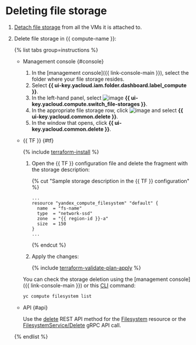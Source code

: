 # Deleting file storage

1. [Detach file storage](detach-from-vm.md) from all the VMs it is attached to.
1. Delete file storage in {{ compute-name }}:

   {% list tabs group=instructions %}

   - Management console {#console}

     1. In the [management console]({{ link-console-main }}), select the folder where your file storage resides.
     1. Select **{{ ui-key.yacloud.iam.folder.dashboard.label_compute }}**.
     1. In the left-hand panel, select ![image](../../../_assets/console-icons/nodes-right.svg) **{{ ui-key.yacloud.compute.switch_file-storages }}**.
     1. In the appropriate file storage row, click ![image](../../../_assets/console-icons/ellipsis.svg) and select **{{ ui-key.yacloud.common.delete }}**.
     1. In the window that opens, click **{{ ui-key.yacloud.common.delete }}**.

   - {{ TF }} {#tf}

      {% include [terraform-install](../../../_includes/terraform-install.md) %}

      1. Open the {{ TF }} configuration file and delete the fragment with the storage description:

         {% cut "Sample storage description in the {{ TF }} configuration" %}

         ```hcl
         ...
         resource "yandex_compute_filesystem" "default" {
           name  = "fs-name"
           type  = "network-ssd"
           zone  = "{{ region-id }}-a"
           size  = 150
         }
         ...
         ```

         {% endcut %}

      1. Apply the changes:

         {% include [terraform-validate-plan-apply](../../../_tutorials/terraform-validate-plan-apply.md) %}

      You can check the storage deletion using the [management console]({{ link-console-main }}) or this [CLI](../../../cli/quickstart.md) command:

      ```bash
      yc compute filesystem list
      ```

   - API {#api}

      Use the [delete](../../api-ref/Filesystem/delete.md) REST API method for the [Filesystem](../../api-ref/Filesystem/index.md) resource or the [FilesystemService/Delete](../../api-ref/grpc/filesystem_service.md#Delete) gRPC API call.

   {% endlist %}